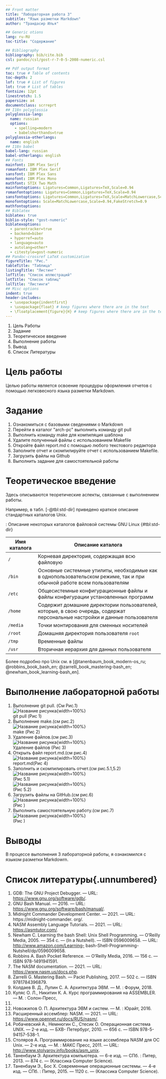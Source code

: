 ```yaml
---
## Front matter
title: "Лабораторная работа 3"
subtitle: "Язык разметки Markdown"
author: "Трандасир Илья"

## Generic otions
lang: ru-RU
toc-title: "Содержание"

## Bibliography
bibliography: bib/cite.bib
csl: pandoc/csl/gost-r-7-0-5-2008-numeric.csl

## Pdf output format
toc: true # Table of contents
toc-depth: 2
lof: true # List of figures
lot: true # List of tables
fontsize: 12pt
linestretch: 1.5
papersize: a4
documentclass: scrreprt
## I18n polyglossia
polyglossia-lang:
  name: russian
  options:
	- spelling=modern
	- babelshorthands=true
polyglossia-otherlangs:
  name: english
## I18n babel
babel-lang: russian
babel-otherlangs: english
## Fonts
mainfont: IBM Plex Serif
romanfont: IBM Plex Serif
sansfont: IBM Plex Sans
monofont: IBM Plex Mono
mathfont: STIX Two Math
mainfontoptions: Ligatures=Common,Ligatures=TeX,Scale=0.94
romanfontoptions: Ligatures=Common,Ligatures=TeX,Scale=0.94
sansfontoptions: Ligatures=Common,Ligatures=TeX,Scale=MatchLowercase,Scale=0.94
monofontoptions: Scale=MatchLowercase,Scale=0.94,FakeStretch=0.9
mathfontoptions:
## Biblatex
biblatex: true
biblio-style: "gost-numeric"
biblatexoptions:
  - parentracker=true
  - backend=biber
  - hyperref=auto
  - language=auto
  - autolang=other*
  - citestyle=gost-numeric
## Pandoc-crossref LaTeX customization
figureTitle: "Рис."
tableTitle: "Таблица"
listingTitle: "Листинг"
lofTitle: "Список иллюстраций"
lotTitle: "Список таблиц"
lolTitle: "Листинги"
## Misc options
indent: true
header-includes:
  - \usepackage{indentfirst}
  - \usepackage{float} # keep figures where there are in the text
  - \floatplacement{figure}{H} # keep figures where there are in the text
---
```

 1. Цель Работы   
 2. Задание    
 3. Теоретическое введение   
 5. Выполнение работы   
 6. Вывод   
 7. Список Литературы   
# Цель работы
Целью работы является освоение процедуры оформления отчетов с помощью легковесного
языка разметки Markdown.   
# Задание

 1) Ознакомиться с базовыми сведениями о Markdown   
 2) Перейти в каталог "arch-pc" выполнить команду git pull   
 3) Выполнить команду make для компиляция шаблона   
 4) Удалите полученный файлы с использованием Makefile   
 5) Откройте файл report.md c помощью любого текстового редактора   
 6) Заполните отчет и скомпилируйте отчет с использованием Makefile.   
 7) Загрузить файлы на Github   
 8) Выполнить задание для самостоятельной работы   

# Теоретическое введение

Здесь описываются теоретические аспекты, связанные с выполнением работы.

Например, в табл. [-@tbl:std-dir] приведено краткое описание стандартных каталогов Unix.

: Описание некоторых каталогов файловой системы GNU Linux {#tbl:std-dir}

| Имя каталога | Описание каталога                                                                                                          |
|--------------|----------------------------------------------------------------------------------------------------------------------------|
| `/`          | Корневая директория, содержащая всю файловую                                                                               |
| `/bin `      | Основные системные утилиты, необходимые как в однопользовательском режиме, так и при обычной работе всем пользователям     |
| `/etc`       | Общесистемные конфигурационные файлы и файлы конфигурации установленных программ                                           |
| `/home`      | Содержит домашние директории пользователей, которые, в свою очередь, содержат персональные настройки и данные пользователя |
| `/media`     | Точки монтирования для сменных носителей                                                                                   |
| `/root`      | Домашняя директория пользователя  `root`                                                                                   |
| `/tmp`       | Временные файлы                                                                                                            |
| `/usr`       | Вторичная иерархия для данных пользователя                                                                                 |

Более подробно про Unix см. в [@tanenbaum_book_modern-os_ru; @robbins_book_bash_en; @zarrelli_book_mastering-bash_en; @newham_book_learning-bash_en].

# Выполнение лабораторной работы
1. Выполнение git pull. (См Рис.1)   
![Название рисунка](image/git_pull.png){width=100%}   
git pull (Рис 1)   
2. Выполнение make.(см рис.2)   
![Название рисунка](image/make.png){width=100%}   
make (Рис 2)   
3. Удаление файлов.(см рис.3)   
![Название рисунка](image/delete.png){width=100%}   
Удаление файлов (Рис 3)   
4. Открыть файл report.md.(см рис.4)   
![Название рисунка](image/report.md.png){width=100%}   
report.md(Рис 4)   
5. Заполнить и скомпилировать отчет.(см рис.5.1,5.2)   
![Название рисунка](image/1.png){width=100%}   
(Рис 5.1)   
![Название рисунка](image/2.png){width=100%}   
(Рис 5.2)   
6. Загрузить файлы на GitHub.(см рис.6)   
![Название рисунка](image/git_pull.png){width=100%}   
(Рис )   
7. Выполнить самостоятельную работу.(см рис.7)   
![Название рисунка](image/git_pull.png){width=100%}   
(Рис )   
# Выводы
В процессе выполнения 3 лабораторной работы, я ознакомился с языком разметки Markdowrn.   
# Список литературы{.unnumbered}
1. GDB: The GNU Project Debugger. — URL: https://www.gnu.org/software/gdb/.
2. GNU Bash Manual. — 2016. — URL: https://www.gnu.org/software/bash/manual/.
3. Midnight Commander Development Center. — 2021. — URL: https://midnight-commander.
org/.
4. NASM Assembly Language Tutorials. — 2021. — URL: https://asmtutor.com/.
5. Newham C. Learning the bash Shell: Unix Shell Programming. — O’Reilly Media, 2005. —
354 с. — (In a Nutshell). — ISBN 0596009658. — URL: http://www.amazon.com/Learning-
bash-Shell-Programming-Nutshell/dp/0596009658.
6. Robbins A. Bash Pocket Reference. — O’Reilly Media, 2016. — 156 с. — ISBN 978-1491941591.
7. The NASM documentation. — 2021. — URL: https://www.nasm.us/docs.php.
8. Zarrelli G. Mastering Bash. — Packt Publishing, 2017. — 502 с. — ISBN 9781784396879.
9. Колдаев В. Д., Лупин С. А. Архитектура ЭВМ. — М. : Форум, 2018.
10. Куляс О. Л., Никитин К. А. Курс программирования на ASSEMBLER. — М. : Солон-Пресс,
2017.
11. Новожилов О. П. Архитектура ЭВМ и систем. — М. : Юрайт, 2016.
12. Расширенный ассемблер: NASM. — 2021. — URL: https://www.opennet.ru/docs/RUS/nasm/.
13. Робачевский А., Немнюгин С., Стесик О. Операционная система UNIX. — 2-е изд. — БХВ-
Петербург, 2010. — 656 с. — ISBN 978-5-94157-538-1.
14. Столяров А. Программирование на языке ассемблера NASM для ОС Unix. — 2-е изд. —
М. : МАКС Пресс, 2011. — URL: http://www.stolyarov.info/books/asm_unix.
15. Таненбаум Э. Архитектура компьютера. — 6-е изд. — СПб. : Питер, 2013. — 874 с. —
(Классика Computer Science).
16. Таненбаум Э., Бос Х. Современные операционные системы. — 4-е изд. — СПб. : Питер,
    2015. — 1120 с. — (Классика Computer Science).

